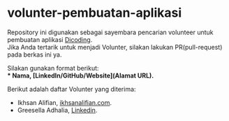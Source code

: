 # volunter-pembuatan-aplikasi
Repository ini digunakan sebagai sayembara pencarian volunteer untuk pembuatan aplikasi [Dicoding](www.dicoding.com).<br>
Jika Anda tertarik untuk menjadi Volunter, silakan lakukan PR(pull-request) pada berkas ini ya.<br>

Silakan gunakan format berikut:<br>
**\* Nama, [LinkedIn/GitHub/Website](Alamat URL).**  

Berikut adalah daftar Volunter yang diterima:
* Ikhsan Alifian, [ikhsanalifian.com](https://oo.or.id).
* Greesella Adhalia, [Linkedin](https://www.jkt48.com/).
